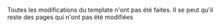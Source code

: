 Toutes les modifications du template n'ont pas été faites. Il se peut qu'il reste des pages qui n'ont pas été modifiées
